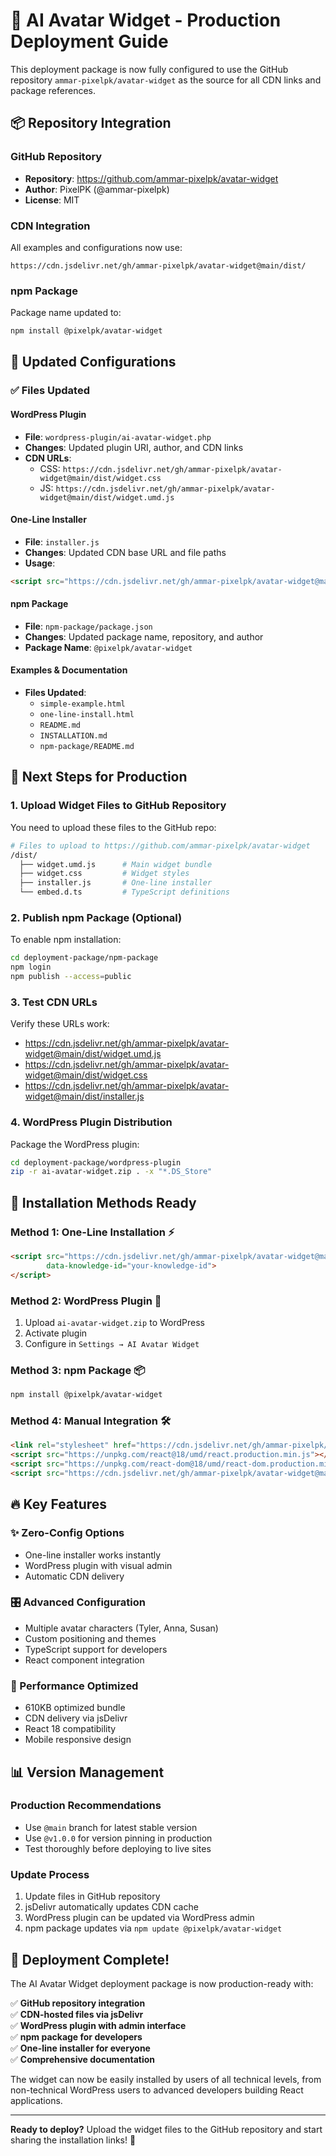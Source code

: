 # 🚀 AI Avatar Widget - Production Deployment Guide

This deployment package is now fully configured to use the GitHub repository `ammar-pixelpk/avatar-widget` as the source for all CDN links and package references.

## 📦 Repository Integration

### GitHub Repository
- **Repository**: https://github.com/ammar-pixelpk/avatar-widget
- **Author**: PixelPK (@ammar-pixelpk)
- **License**: MIT

### CDN Integration
All examples and configurations now use:
```
https://cdn.jsdelivr.net/gh/ammar-pixelpk/avatar-widget@main/dist/
```

### npm Package
Package name updated to:
```bash
npm install @pixelpk/avatar-widget
```

## 🔧 Updated Configurations

### ✅ Files Updated

#### WordPress Plugin
- **File**: `wordpress-plugin/ai-avatar-widget.php`
- **Changes**: Updated plugin URI, author, and CDN links
- **CDN URLs**: 
  - CSS: `https://cdn.jsdelivr.net/gh/ammar-pixelpk/avatar-widget@main/dist/widget.css`
  - JS: `https://cdn.jsdelivr.net/gh/ammar-pixelpk/avatar-widget@main/dist/widget.umd.js`

#### One-Line Installer
- **File**: `installer.js`
- **Changes**: Updated CDN base URL and file paths
- **Usage**: 
```html
<script src="https://cdn.jsdelivr.net/gh/ammar-pixelpk/avatar-widget@main/dist/installer.js" data-knowledge-id="your-id"></script>
```

#### npm Package
- **File**: `npm-package/package.json`
- **Changes**: Updated package name, repository, and author
- **Package Name**: `@pixelpk/avatar-widget`

#### Examples & Documentation
- **Files Updated**:
  - `simple-example.html`
  - `one-line-install.html` 
  - `README.md`
  - `INSTALLATION.md`
  - `npm-package/README.md`

## 🎯 Next Steps for Production

### 1. Upload Widget Files to GitHub Repository
You need to upload these files to the GitHub repo:

```bash
# Files to upload to https://github.com/ammar-pixelpk/avatar-widget
/dist/
  ├── widget.umd.js      # Main widget bundle
  ├── widget.css         # Widget styles  
  ├── installer.js       # One-line installer
  └── embed.d.ts         # TypeScript definitions
```

### 2. Publish npm Package (Optional)
To enable npm installation:

```bash
cd deployment-package/npm-package
npm login
npm publish --access=public
```

### 3. Test CDN URLs
Verify these URLs work:
- https://cdn.jsdelivr.net/gh/ammar-pixelpk/avatar-widget@main/dist/widget.umd.js
- https://cdn.jsdelivr.net/gh/ammar-pixelpk/avatar-widget@main/dist/widget.css
- https://cdn.jsdelivr.net/gh/ammar-pixelpk/avatar-widget@main/dist/installer.js

### 4. WordPress Plugin Distribution
Package the WordPress plugin:
```bash
cd deployment-package/wordpress-plugin
zip -r ai-avatar-widget.zip . -x "*.DS_Store"
```

## 🎨 Installation Methods Ready

### Method 1: One-Line Installation ⚡
```html
<script src="https://cdn.jsdelivr.net/gh/ammar-pixelpk/avatar-widget@main/dist/installer.js" 
        data-knowledge-id="your-knowledge-id">
</script>
```

### Method 2: WordPress Plugin 🔌
1. Upload `ai-avatar-widget.zip` to WordPress
2. Activate plugin
3. Configure in `Settings → AI Avatar Widget`

### Method 3: npm Package 📦
```bash
npm install @pixelpk/avatar-widget
```

### Method 4: Manual Integration 🛠
```html
<link rel="stylesheet" href="https://cdn.jsdelivr.net/gh/ammar-pixelpk/avatar-widget@main/dist/widget.css">
<script src="https://unpkg.com/react@18/umd/react.production.min.js"></script>
<script src="https://unpkg.com/react-dom@18/umd/react-dom.production.min.js"></script>
<script src="https://cdn.jsdelivr.net/gh/ammar-pixelpk/avatar-widget@main/dist/widget.umd.js"></script>
```

## 🔥 Key Features

### ✨ Zero-Config Options
- One-line installer works instantly
- WordPress plugin with visual admin
- Automatic CDN delivery

### 🎛 Advanced Configuration
- Multiple avatar characters (Tyler, Anna, Susan)
- Custom positioning and themes
- TypeScript support for developers
- React component integration

### 🚀 Performance Optimized
- 610KB optimized bundle
- CDN delivery via jsDelivr
- React 18 compatibility
- Mobile responsive design

## 📊 Version Management

### Production Recommendations
- Use `@main` branch for latest stable version
- Use `@v1.0.0` for version pinning in production
- Test thoroughly before deploying to live sites

### Update Process
1. Update files in GitHub repository
2. jsDelivr automatically updates CDN cache
3. WordPress plugin can be updated via WordPress admin
4. npm package updates via `npm update @pixelpk/avatar-widget`

## 🎉 Deployment Complete!

The AI Avatar Widget deployment package is now production-ready with:

✅ **GitHub repository integration**  
✅ **CDN-hosted files via jsDelivr**  
✅ **WordPress plugin with admin interface**  
✅ **npm package for developers**  
✅ **One-line installer for everyone**  
✅ **Comprehensive documentation**  

The widget can now be easily installed by users of all technical levels, from non-technical WordPress users to advanced developers building React applications.

---

**Ready to deploy?** Upload the widget files to the GitHub repository and start sharing the installation links! 🚀
